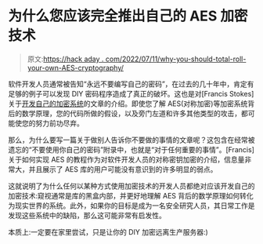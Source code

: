 # 为什么您应该完全推出自己的 AES 加密技术

> 原文:[https://hack aday . com/2022/07/11/why-you-should-total-roll-your-own-AES-cryptography/](https://hackaday.com/2022/07/11/why-you-should-totally-roll-your-own-aes-cryptography/)

软件开发人员通常被告知“永远不要编写自己的密码”，在过去的几十年中，肯定有足够的例子可以发现 DIY 密码程序造成了真正的破坏。这也是对[Francis Stokes]关于[开发自己的加密系统](https://github.com/francisrstokes/githublog/blob/main/2022/6/15/rolling-your-own-crypto-aes.md)的文章的介绍。即使您了解 AES(对称加密)等加密系统背后的数学原理，您的代码所做的假设，以及旁门左道和许多其他类型的攻击，都可能使您的努力前功尽弃。

那么，为什么要写一篇关于做别人告诉你不要做的事情的文章呢？这包含在经常被遗忘的“不要使用你自己的密码”附录中，也就是“对于任何重要的事情”。[Francis]关于如何实现 AES 的教程作为对软件开发人员的对称密钥加密的介绍，信息量非常大，并且展示了 AES 库的用户可能没有意识到的许多明显的弱点。

这就说明了为什么任何以某种方式使用加密技术的开发人员都绝对应该开发自己的加密技术:窥视通常是库的黑盒内部，并更好地理解 AES 背后的数学原理如何转化为现实世界的系统。此外，如果你的目标是成为一名安全研究人员，其日常工作是发现这些系统中的缺陷，那么这可能非常有启发性。

本质上:一定要在家里尝试，只是让你的 DIY 加密远离生产服务器:)